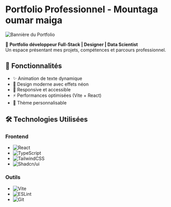 # Portfolio Professionnel - Mountaga oumar maiga

![Bannière du Portfolio](https://example.com/lien-vers-votre-banniere.png)

🌟 **Portfolio développeur Full-Stack | Designer | Data Scientist**  
Un espace présentant mes projets, compétences et parcours professionnel.

## 🚀 Fonctionnalités

- ✨ Animation de texte dynamique
- 🌈 Design moderne avec effets néon
- 📱 Responsive et accessible
- ⚡ Performances optimisées (Vite + React)
- 🎨 Thème personnalisable

## 🛠 Technologies Utilisées

### Frontend
- ![React](https://img.shields.io/badge/-React-61DAFB?logo=react&logoColor=white)
- ![TypeScript](https://img.shields.io/badge/-TypeScript-3178C6?logo=typescript&logoColor=white)
- ![TailwindCSS](https://img.shields.io/badge/-TailwindCSS-38B2AC?logo=tailwind-css&logoColor=white)
- ![Shadcn/ui](https://img.shields.io/badge/-shadcn/ui-000000?logo=vercel&logoColor=white)

### Outils
- ![Vite](https://img.shields.io/badge/-Vite-646CFF?logo=vite&logoColor=white)
- ![ESLint](https://img.shields.io/badge/-ESLint-4B32C3?logo=eslint&logoColor=white)
- ![Git](https://img.shields.io/badge/-Git-F05032?logo=git&logoColor=white)



